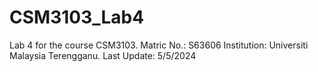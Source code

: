 # CSM3103_Lab4
Lab 4 for the course CSM3103.
Matric No.: S63606
Institution: Universiti Malaysia Terengganu.
Last Update: 5/5/2024

